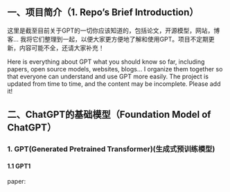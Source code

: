 ## 一、项目简介（1. Repo’s Brief Introduction）

这里是截至目前关于GPT的一切你应该知道的，包括论文，开源模型，网站，博客... 我将它们整理到一起，以便大家更方便地了解和使用GPT。项目不定期更新，内容可能不全，还请大家补充！

Here is everything about GPT  what you should know so far, including papers, open source models, websites, blogs... I organize them together so that everyone can understand and use GPT more easily. The project is updated from time to time, and the content may be incomplete. Please add it!

## 二、ChatGPT的基础模型（Foundation Model of ChatGPT）

### 1. GPT(Generated Pretrained Transformer)(生成式预训练模型)

#### 1.1 GPT1

paper:

[Improving Language Understanding by Generative Pretraining]: (https://s3-us-west-2.amazonaws.com/openai-assets/research-covers/language-unsupervised/language_understanding_paper.pdf)

